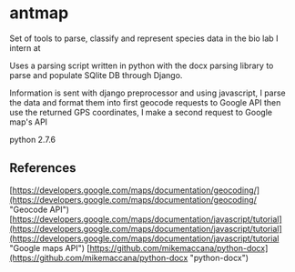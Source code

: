 antmap
======

Set of tools to parse, classify and represent species data in the bio lab I intern at


Uses a parsing script written in python with the docx parsing library to parse and populate SQlite DB through Django.

Information is sent with django preprocessor and using javascript, I parse the data and format them into first geocode requests to Google API then use the returned GPS coordinates, I make a second request to Google map's API

python 2.7.6


## References
[https://developers.google.com/maps/documentation/geocoding/](https://developers.google.com/maps/documentation/geocoding/ "Geocode API")
[https://developers.google.com/maps/documentation/javascript/tutorial](https://developers.google.com/maps/documentation/javascript/tutorial](https://developers.google.com/maps/documentation/javascript/tutorial "Google maps API")
[https://github.com/mikemaccana/python-docx](https://github.com/mikemaccana/python-docx "python-docx")
